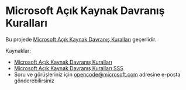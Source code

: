 # Microsoft Açık Kaynak Davranış Kuralları

Bu projede [Microsoft Açık Kaynak Davranış Kuralları](https://opensource.microsoft.com/codeofconduct/) geçerlidir. 

Kaynaklar:

- [Microsoft Açık Kaynak Davranış Kuralları](https://opensource.microsoft.com/codeofconduct/)
- [Microsoft Açık Kaynak Davranış Kuralları SSS](https://opensource.microsoft.com/codeofconduct/faq/)
- Soru ve görüşleriniz için [opencode@microsoft.com](mailto:opencode@microsoft.com) adresine e-posta gönderebilirsiniz
